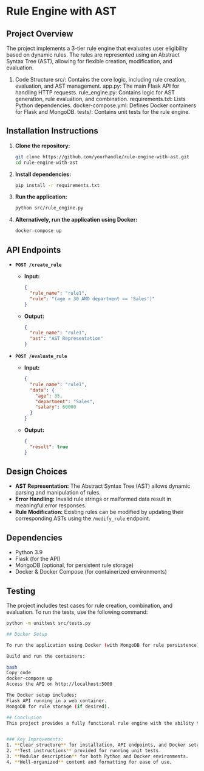 # Rule Engine with AST

## Project Overview

The project implements a 3-tier rule engine that evaluates user eligibility based on dynamic rules. The rules are represented using an Abstract Syntax Tree (AST), allowing for flexible creation, modification, and evaluation.

1. Code Structure
src/: Contains the core logic, including rule creation, evaluation, and AST management.
app.py: The main Flask API for handling HTTP requests.
rule_engine.py: Contains logic for AST generation, rule evaluation, and combination.
requirements.txt: Lists Python dependencies.
docker-compose.yml: Defines Docker containers for Flask and MongoDB.
tests/: Contains unit tests for the rule engine.

## Installation Instructions

1. **Clone the repository:**
    ```bash
    git clone https://github.com/yourhandle/rule-engine-with-ast.git
    cd rule-engine-with-ast
    ```

2. **Install dependencies:**
    ```bash
    pip install -r requirements.txt
    ```

3. **Run the application:**
    ```bash
    python src/rule_engine.py
    ```

4. **Alternatively, run the application using Docker:**
    ```bash
    docker-compose up
    ```

## API Endpoints

- **`POST /create_rule`**
  - **Input:**
    ```json
    {
      "rule_name": "rule1",
      "rule": "(age > 30 AND department == 'Sales')"
    }
    ```
  - **Output:**
    ```json
    {
      "rule_name": "rule1",
      "ast": "AST Representation"
    }
    ```

- **`POST /evaluate_rule`**
  - **Input:**
    ```json
    {
      "rule_name": "rule1",
      "data": {
        "age": 35,
        "department": "Sales",
        "salary": 60000
      }
    }
    ```
  - **Output:**
    ```json
    {
      "result": true
    }
    ```

## Design Choices

- **AST Representation:** The Abstract Syntax Tree (AST) allows dynamic parsing and manipulation of rules.
- **Error Handling:** Invalid rule strings or malformed data result in meaningful error responses.
- **Rule Modification:** Existing rules can be modified by updating their corresponding ASTs using the `/modify_rule` endpoint.

## Dependencies

- Python 3.9
- Flask (for the API)
- MongoDB (optional, for persistent rule storage)
- Docker & Docker Compose (for containerized environments)

## Testing

The project includes test cases for rule creation, combination, and evaluation. To run the tests, use the following command:

```bash
python -m unittest src/tests.py

## Docker Setup

To run the application using Docker (with MongoDB for rule persistence):

Build and run the containers:

bash
Copy code
docker-compose up
Access the API on http://localhost:5000

The Docker setup includes:
Flask API running in a web container.
MongoDB for rule storage (if desired).

## Conclusion
This project provides a fully functional rule engine with the ability to create, evaluate, and modify rules using an AST structure. It is containerized for easy deployment using Docker and includes comprehensive error handling and test coverage.


### Key Improvements:
1. **Clear structure** for installation, API endpoints, and Docker setup.
2. **Test instructions** provided for running unit tests.
3. **Modular description** for both Python and Docker environments.
4. **Well-organized** content and formatting for ease of use.
